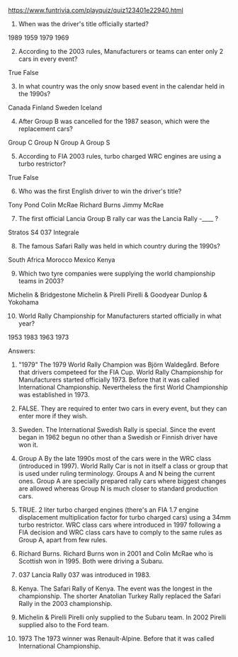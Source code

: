 https://www.funtrivia.com/playquiz/quiz123401e22940.html

1. When was the driver's title officially started?

1989
1959
1979
1969

2. According to the 2003 rules, Manufacturers or teams can enter only 2 cars in every event?

True
False

3. In what country was the only snow based event in the calendar held in the 1990s?

Canada
Finland
Sweden
Iceland

4. After Group B was cancelled for the 1987 season, which were the replacement cars?

Group C
Group N
Group A
Group S

5. According to FIA 2003 rules, turbo charged WRC engines are using a turbo restrictor?

True
False

6. Who was the first English driver to win the driver's title?

Tony Pond
Colin McRae
Richard Burns
Jimmy McRae

7. The first official Lancia Group B rally car was the Lancia Rally -____ ?

Stratos
S4
037
Integrale

8. The famous Safari Rally was held in which country during the 1990s?

South Africa
Morocco
Mexico
Kenya

9. Which two tyre companies were supplying the world championship teams in 2003?

Michelin & Bridgestone
Michelin & Pirelli
Pirelli & Goodyear
Dunlop & Yokohama

10. World Rally Championship for Manufacturers started officially in what year?

1953
1983
1963
1973


Answers: 

1. "1979"  The 1979 World Rally Champion was Björn Waldegård. Before that drivers competeed for the FIA Cup. World Rally Championship for Manufacturers started officially 1973. Before that it was called International Championship. Nevertheless the first World Championship was established in 1973.

2. FALSE.  They are required to enter two cars in every event, but they can enter more if they wish. 

3. Sweden.  The International Swedish Rally is special. Since the event began in 1962 begun no other than a Swedish or Finnish driver have won it.

4. Group A  By the late 1990s most of the cars were in the WRC class (introduced in 1997). World Rally Car is not in itself a class or group that is used under ruling terminology. Groups A and N being the current ones. Group A are specially prepared rally cars where biggest changes are allowed whereas Group N is much closer to standard production cars.

5. TRUE.  2 liter turbo charged engines (there's an FIA 1.7 engine displacement multiplication factor for turbo charged cars) using a 34mm turbo restrictor. WRC class cars where introduced in 1997 following a FIA decision and WRC class cars have to comply to the same rules as Group A, apart from few rules. 

6. Richard Burns.  Richard Burns won in 2001 and Colin McRae who is Scottish won in 1995. Both were driving a Subaru. 

7. 037 Lancia Rally 037 was introduced in 1983.

8. Kenya.  The Safari Rally of Kenya. The event was the longest in the championship. The shorter Anatolian Turkey Rally replaced the Safari Rally in the 2003 championship.

9. Michelin & Pirelli  Pirelli only supplied to the Subaru team. In 2002 Pirelli supplied also to the Ford team. 

10. 1973  The 1973 winner was Renault-Alpine. Before that it was called International Championship.







